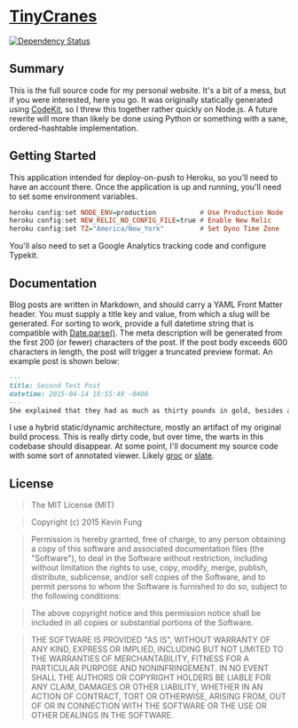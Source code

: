 # [TinyCranes](//www.tinycranes.com/)
[![Dependency Status](http://img.shields.io/gemnasium/Polytonic/TinyCranes.svg?style=flat-square)](https://gemnasium.com/Polytonic/TinyCranes)

## Summary
This is the full source code for my personal website. It's a bit of a mess, but if you were interested, here you go. It was originally statically generated using [CodeKit](https://incident57.com/codekit/), so I threw this together rather quickly on Node.js. A future rewrite will more than likely be done using Python or something with a sane, ordered-hashtable implementation.

## Getting Started
This application intended for deploy-on-push to Heroku, so you'll need to have an account there. Once the application is up and running, you'll need to set some environment variables.

```haskell
heroku config:set NODE_ENV=production           # Use Production Node
heroku config:set NEW_RELIC_NO_CONFIG_FILE=true # Enable New Relic
heroku config:set TZ="America/New_York"         # Set Dyno Time Zone
```

You'll also need to set a Google Analytics tracking code and configure Typekit.

## Documentation
Blog posts are written in Markdown, and should carry a YAML Front Matter header. You must supply a title key and value, from which a slug will be generated. For sorting to work, provide a full datetime string that is compatible with [Date.parse()](https://developer.mozilla.org/en-US/docs/Web/JavaScript/Reference/Global_Objects/Date/parse). The meta description will be generated from the first 200 (or fewer) characters of the post. If the post body exceeds 600 characters in length, the post will trigger a truncated preview format. An example post is shown below:

```markdown
---
title: Second Test Post
datetime: 2015-04-14 18:55:49 -0400
---
She explained that they had as much as thirty pounds in gold, besides a five-pound note, and suggested that with that they might get upon a train at St. Albans or New Barnet. My brother thought that was hopeless, seeing the fury of the Londoners to crowd upon the trains, and broached his own idea of striking across Essex towards Harwich and thence escaping from the country altogether. Mrs. Elphinstone--that was the name of the woman in white--would listen to no reasoning, and kept calling upon "George"; but her sister-in-law was astonishingly quiet and deliberate, and at last agreed to my brother's suggestion.
```

I use a hybrid static/dynamic architecture, mostly an artifact of my original build process. This is really dirty code, but over time, the warts in this codebase should disappear. At some point, I'll document my source code with some sort of annotated viewer. Likely [groc](//github.com/nevir/groc) or [slate](//github.com/tripit/slate).


## License
>The MIT License (MIT)

>Copyright (c) 2015 Kevin Fung

>Permission is hereby granted, free of charge, to any person obtaining a copy of this software and associated documentation files (the "Software"), to deal in the Software without restriction, including without limitation the rights to use, copy, modify, merge, publish, distribute, sublicense, and/or sell copies of the Software, and to permit persons to whom the Software is furnished to do so, subject to the following conditions:

>The above copyright notice and this permission notice shall be included in all copies or substantial portions of the Software.

>THE SOFTWARE IS PROVIDED "AS IS", WITHOUT WARRANTY OF ANY KIND, EXPRESS OR IMPLIED, INCLUDING BUT NOT LIMITED TO THE WARRANTIES OF MERCHANTABILITY, FITNESS FOR A PARTICULAR PURPOSE AND NONINFRINGEMENT. IN NO EVENT SHALL THE AUTHORS OR COPYRIGHT HOLDERS BE LIABLE FOR ANY CLAIM, DAMAGES OR OTHER LIABILITY, WHETHER IN AN ACTION OF CONTRACT, TORT OR OTHERWISE, ARISING FROM, OUT OF OR IN CONNECTION WITH THE SOFTWARE OR THE USE OR OTHER DEALINGS IN THE SOFTWARE.
